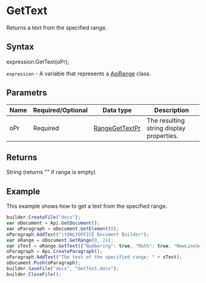 # GetText

Returns a text from the specified range.

## Syntax

expression.GetText(oPr);

`expression` - A variable that represents a [ApiRange](../ApiRange.md) class.

## Parametrs

| **Name** | **Required/Optional** | **Data type** | **Description** |
| ------------- | ------------- | ------------- | ------------- |
| oPr | Required | [RangeGetTextPr](../../../Enumerations/RangeGetTextPr.md) | The resulting string display properties. |

## Returns

String (returns "" if range is empty)

## Example

This example shows how to get a text from the specified range.

```javascript
builder.CreateFile("docx");
var oDocument = Api.GetDocument();
var oParagraph = oDocument.GetElement(0);
oParagraph.AddText("\tONLYOFFICE Document Builder");
var oRange = oDocument.GetRange(0, 24);
var sText = oRange.GetText({"Numbering": true, "Math": true, "NewLineSeparator": "\r", "TabSymbol": "\t", "NewLineParagraph": true, "TableCellSeparator": "\t", "TableRowSeparator": "\r\n", "ParaSeparator": "\r\n"});
oParagraph = Api.CreateParagraph();
oParagraph.AddText("The text of the specified range: " + sText);
oDocument.Push(oParagraph);
builder.SaveFile("docx", "GetText.docx");
builder.CloseFile();
```